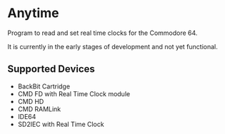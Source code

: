 # Anytime
Program to read and set real time clocks for the Commodore 64.

It is currently in the early stages of development and not yet functional.

## Supported Devices

- BackBit Cartridge
- CMD FD with Real Time Clock module
- CMD HD
- CMD RAMLink
- IDE64
- SD2IEC with Real Time Clock
